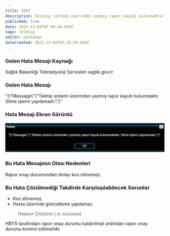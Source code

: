 ```yaml
---
title: T002
description: Teletıp sistemi üzerinden yazmış rapor kayıdı bulunmaktır. Silme işlemi yapılamadı.
published: true
date: 2023-11-04T07:50:24.054Z
tags: teletıp
editor: markdown
dateCreated: 2023-11-04T07:26:59.920Z
---
```


### Gelen Hata Mesajı Kaynağı
Sağlık Bakanlığı Teleradyoloji Servisleri  saglik.gov.tr  

### Gelen Hata Mesajı

“{\”Message\”:\”Teletıp sistemi üzerinden yazmış rapor kayıdı bulunmaktır. Silme işlemi yapılamadı.\”}”

### Hata Mesajı Ekran Görüntü

![t002.png](/hatagoruntu/t002.png)

### Bu Hata Mesajının Olası Nedenleri 

Rapor onay durumundan dolayı kos silinemez.

### Bu Hata Çözülmediği Takdirde Karşılaşılabilecek Sorunlar

- Kos silinemez.
- Hasta üzerinde güncelleme yapılamaz.

> Hatanın Çözümü
{.is-success}

HBYS tarafından rapor onay durumu kaldırılmalı ardından rapor onay durumu kontrol edilmelidir.
